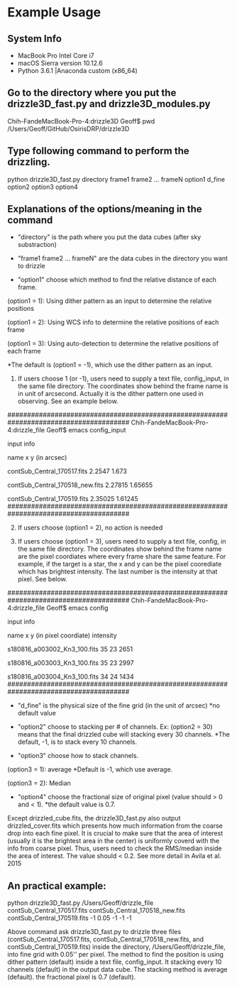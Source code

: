 # Example Usage

## System Info
- MacBook Pro Intel Core i7
- macOS Sierra version 10.12.6
- Python 3.6.1 |Anaconda custom (x86_64)


## Go to the directory where you put the drizzle3D_fast.py and drizzle3D_modules.py

Chih-FandeMacBook-Pro-4:drizzle3D Geoff$ pwd
/Users/Geoff/GitHub/OsirisDRP/drizzle3D

## Type following command to perform the drizzling.

python drizzle3D_fast.py directory frame1 frame2 ... frameN option1 d_fine option2 option3 option4


## Explanations of the options/meaning in the command

- "directory" is the path where you put the data cubes (after sky substraction)

- "frame1 frame2 ... frameN" are the data cubes in the directory you want to drizzle

- "option1" choose which method to find the relative distance of each frame.

(option1 = 1): Using dither pattern as an input to determine the relative positions

(option1 = 2): Using WCS info to determine the relative positions of each frame

(option1 = 3): Using auto-detection to determine the relative positions of each frame

*The default is (option1 = -1), which use the dither pattern as an input.

1. If users choose 1 (or -1), users need to supply a text file, config_input, in the same file directory. The coordinates show behind the frame name is in unit of arcsecond. Actually it is the dither pattern one used in observing. See an example below.

#######################################################################################
Chih-FandeMacBook-Pro-4:drizzle_file Geoff$ emacs config_input

input info

name x y (in arcsec)

contSub_Central_170517.fits 2.2547 1.673

contSub_Central_170518_new.fits 2.27815 1.65655

contSub_Central_170519.fits 2.35025 1.61245
#######################################################################################

2. If users choose (option1 = 2), no action is needed

3. If users choose (option1 = 3), users need to supply a text file, config, in the same file directory. The coordinates show behind the frame name are the pixel coordiates where every frame share the same feature. For example, if the target is a star, the x and y can be the pixel coorediate which has brightest intensity. The last number is the intensity at that pixel. See below.

#######################################################################################
Chih-FandeMacBook-Pro-4:drizzle_file Geoff$ emacs config

input info

name x y (in pixel coordiate) intensity

s180816_a003002_Kn3_100.fits 35 23 2651

s180816_a003003_Kn3_100.fits 35 23 2997

s180816_a003004_Kn3_100.fits 34 24 1434
#######################################################################################

- "d_fine" is the physical size of the fine grid (in the unit of arcsec) *no default value

- "option2" choose to stacking per # of channels. Ex: (option2 = 30) means that the final drizzled cube will stacking every 30 channels. *The default, -1, is to stack every 10 channels.

- "option3" choose how to stack channels.

(option3 = 1): average  *Default is -1, which use average.

(option3 = 2): Median


- "option4" choose the fractional size of original pixel (value should > 0 and < 1). *the default value is 0.7.

Except drizzled_cube.fits, the drizzle3D_fast.py also output drizzled_cover.fits which presents how much information from the coarse drop into each fine pixel. It is crucial to make sure that the area of interest (usually it is the brightest area in the center) is uniformly coverd with the info from coarse pixel. Thus, users need to check the RMS/median inside the area of interest. The value should < 0.2. See more detail in Avila et al. 2015


## An practical example:

python drizzle3D_fast.py /Users/Geoff/drizzle_file contSub_Central_170517.fits contSub_Central_170518_new.fits contSub_Central_170519.fits -1 0.05 -1 -1 -1

Above command ask drizzle3D_fast.py to drizzle three files (contSub_Central_170517.fits, contSub_Central_170518_new.fits, and contSub_Central_170519.fits) inside the directory, /Users/Geoff/drizzle_file, into fine grid with 0.05'' per pixel. The method to find the position is using dither pattern (default) inside a text file, config_input. It stacking every 10 channels (default) in the output data cube. The stacking method is average (default). the fractional pixel is 0.7 (default).

